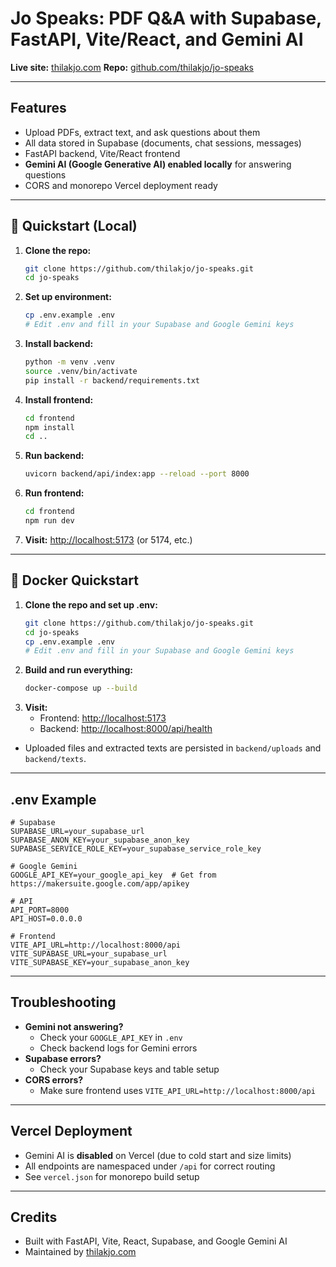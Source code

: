 # Jo Speaks: PDF Q&A with Supabase, FastAPI, Vite/React, and Gemini AI

**Live site:** [thilakjo.com](https://thilakjo.com)
**Repo:** [github.com/thilakjo/jo-speaks](https://github.com/thilakjo/jo-speaks)

---

## Features

- Upload PDFs, extract text, and ask questions about them
- All data stored in Supabase (documents, chat sessions, messages)
- FastAPI backend, Vite/React frontend
- **Gemini AI (Google Generative AI) enabled locally** for answering questions
- CORS and monorepo Vercel deployment ready

---

## 🚀 Quickstart (Local)

1. **Clone the repo:**
   ```bash
   git clone https://github.com/thilakjo/jo-speaks.git
   cd jo-speaks
   ```
2. **Set up environment:**
   ```bash
   cp .env.example .env
   # Edit .env and fill in your Supabase and Google Gemini keys
   ```
3. **Install backend:**
   ```bash
   python -m venv .venv
   source .venv/bin/activate
   pip install -r backend/requirements.txt
   ```
4. **Install frontend:**
   ```bash
   cd frontend
   npm install
   cd ..
   ```
5. **Run backend:**
   ```bash
   uvicorn backend/api/index:app --reload --port 8000
   ```
6. **Run frontend:**
   ```bash
   cd frontend
   npm run dev
   ```
7. **Visit:** [http://localhost:5173](http://localhost:5173) (or 5174, etc.)

---

## 🐳 Docker Quickstart

1. **Clone the repo and set up .env:**
   ```bash
   git clone https://github.com/thilakjo/jo-speaks.git
   cd jo-speaks
   cp .env.example .env
   # Edit .env and fill in your Supabase and Google Gemini keys
   ```
2. **Build and run everything:**
   ```bash
   docker-compose up --build
   ```
3. **Visit:**
   - Frontend: [http://localhost:5173](http://localhost:5173)
   - Backend: [http://localhost:8000/api/health](http://localhost:8000/api/health)

- Uploaded files and extracted texts are persisted in `backend/uploads` and `backend/texts`.

---

## .env Example

```env
# Supabase
SUPABASE_URL=your_supabase_url
SUPABASE_ANON_KEY=your_supabase_anon_key
SUPABASE_SERVICE_ROLE_KEY=your_supabase_service_role_key

# Google Gemini
GOOGLE_API_KEY=your_google_api_key  # Get from https://makersuite.google.com/app/apikey

# API
API_PORT=8000
API_HOST=0.0.0.0

# Frontend
VITE_API_URL=http://localhost:8000/api
VITE_SUPABASE_URL=your_supabase_url
VITE_SUPABASE_KEY=your_supabase_anon_key
```

---

## Troubleshooting

- **Gemini not answering?**
  - Check your `GOOGLE_API_KEY` in `.env`
  - Check backend logs for Gemini errors
- **Supabase errors?**
  - Check your Supabase keys and table setup
- **CORS errors?**
  - Make sure frontend uses `VITE_API_URL=http://localhost:8000/api`

---

## Vercel Deployment

- Gemini AI is **disabled** on Vercel (due to cold start and size limits)
- All endpoints are namespaced under `/api` for correct routing
- See `vercel.json` for monorepo build setup

---

## Credits

- Built with FastAPI, Vite, React, Supabase, and Google Gemini AI
- Maintained by [thilakjo.com](https://thilakjo.com)
